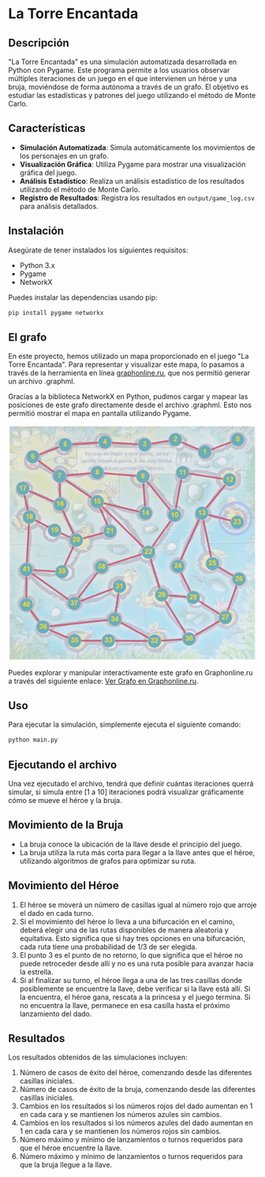 # La Torre Encantada

## Descripción
"La Torre Encantada" es una simulación automatizada desarrollada en Python con Pygame. Este programa permite a los usuarios observar múltiples iteraciones de un juego en el que intervienen un héroe y una bruja, moviéndose de forma autónoma a través de un grafo. El objetivo es estudiar las estadísticas y patrones del juego utilizando el método de Monte Carlo.

## Características
- **Simulación Automatizada**: Simula automáticamente los movimientos de los personajes en un grafo.
- **Visualización Gráfica**: Utiliza Pygame para mostrar una visualización gráfica del juego.
- **Análisis Estadístico**: Realiza un análisis estadístico de los resultados utilizando el método de Monte Carlo.
- **Registro de Resultados**: Registra los resultados en `output/game_log.csv` para análisis detallados.

## Instalación
Asegúrate de tener instalados los siguientes requisitos:

- Python 3.x
- Pygame
- NetworkX

Puedes instalar las dependencias usando pip:

```bash
pip install pygame networkx
```
## El grafo
En este proyecto, hemos utilizado un mapa proporcionado en el juego "La Torre Encantada". Para representar y visualizar este mapa, lo pasamos a través de la herramienta en línea [graphonline.ru](https://graphonline.ru/en/), que nos permitió generar un archivo .graphml.

Gracias a la biblioteca NetworkX en Python, pudimos cargar y mapear las posiciones de este grafo directamente desde el archivo .graphml. Esto nos permitió mostrar el mapa en pantalla utilizando Pygame.

![Visualización del Grafo](assets/graph.png)

Puedes explorar y manipular interactivamente este grafo en Graphonline.ru a través del siguiente enlace:
[Ver Grafo en Graphonline.ru](http://graphonline.ru/es/?graph=DLyXrovLgHQCpIxpZZcst).

## Uso
Para ejecutar la simulación, simplemente ejecuta el siguiente comando:

```bash
python main.py
```

## Ejecutando el archivo
Una vez ejecutado el archivo, tendrá que definir cuántas iteraciones querrá simular, si simula entre [1 a 10] iteraciones podrá visualizar gráficamente cómo se mueve el héroe y la bruja.

## Movimiento de la Bruja
- La bruja conoce la ubicación de la llave desde el principio del juego.
- La bruja utiliza la ruta más corta para llegar a la llave antes que el héroe, utilizando algoritmos de grafos para optimizar su ruta.

## Movimiento del Héroe
1. El héroe se moverá un número de casillas igual al número rojo que arroje el dado en cada turno.
2. Si el movimiento del héroe lo lleva a una bifurcación en el camino, deberá elegir una de las rutas disponibles de manera aleatoria y equitativa. Esto significa que si hay tres opciones en una bifurcación, cada ruta tiene una probabilidad de 1/3 de ser elegida.
3. El punto 3 es el punto de no retorno, lo que significa que el héroe no puede retroceder desde allí y no es una ruta posible para avanzar hacia la estrella.
4. Si al finalizar su turno, el héroe llega a una de las tres casillas donde posiblemente se encuentre la llave, debe verificar si la llave está allí. Si la encuentra, el héroe gana, rescata a la princesa y el juego termina. Si no encuentra la llave, permanece en esa casilla hasta el próximo lanzamiento del dado.

## Resultados
Los resultados obtenidos de las simulaciones incluyen:

1. Número de casos de éxito del héroe, comenzando desde las diferentes casillas iniciales.
2. Número de casos de éxito de la bruja, comenzando desde las diferentes casillas iniciales.
3. Cambios en los resultados si los números rojos del dado aumentan en 1 en cada cara y se mantienen los números azules sin cambios.
4. Cambios en los resultados si los números azules del dado aumentan en 1 en cada cara y se mantienen los números rojos sin cambios.
5. Número máximo y mínimo de lanzamientos o turnos requeridos para que el héroe encuentre la llave.
6. Número máximo y mínimo de lanzamientos o turnos requeridos para que la bruja llegue a la llave.


